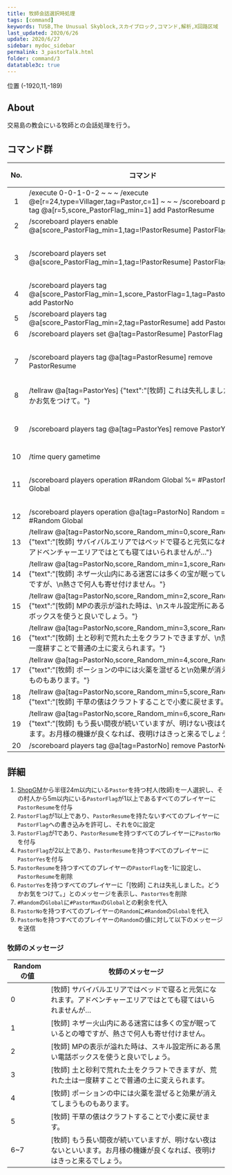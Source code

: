 ```yaml
---
title: 牧師会話選択時処理
tags: [command]
keywords: TUSB,The Unusual Skyblock,スカイブロック,コマンド,解析,X回路区域
last_updated: 2020/6/26
update: 2020/6/27
sidebar: mydoc_sidebar
permalink: 3_pastorTalk.html
folder: command/3
datatable3c: true
---
```


<span class="label label-primary">位置 (-1920,11,-189)</span>

## About

交易島の教会にいる牧師との会話処理を行う。

## コマンド群

<div class="datatable3c-begin"></div>

|No.|コマンド|状態|
|:-:|-|-|
|1|/execute 0-0-1-0-2 ~ ~ ~ /execute @e[r=24,type=Villager,tag=Pastor,c=1] ~ ~ ~ /scoreboard players tag @a[r=5,score_PastorFlag_min=1] add PastorResume|
|2|/scoreboard players enable @a[score_PastorFlag_min=1,tag=!PastorResume] PastorFlag|
|3|/scoreboard players set @a[score_PastorFlag_min=1,tag=!PastorResume] PastorFlag 0|条件付き|
|4|/scoreboard players tag @a[score_PastorFlag_min=1,score_PastorFlag=1,tag=PastorResume] add PastorNo|
|5|/scoreboard players tag @a[score_PastorFlag_min=2,tag=PastorResume] add PastorYes|
|6|/scoreboard players set @a[tag=PastorResume] PastorFlag -1|
|7|/scoreboard players tag @a[tag=PastorResume] remove PastorResume|条件付き|
|8|/tellraw @a[tag=PastorYes] {"text":"[牧師] これは失礼しました。どうかお気をつけて。"}|
|9|/scoreboard players tag @a[tag=PastorYes] remove PastorYes|条件付き|
|10|/time query gametime|
|11|/scoreboard players operation #Random Global %= #PastorMax Global|条件付き|
|12|/scoreboard players operation @a[tag=PastorNo] Random = #Random Global|
|13|/tellraw @a[tag=PastorNo,score_Random_min=0,score_Random=0] {"text":"[牧師] サバイバルエリアではベッドで寝ると元気になれます。\nアドベンチャーエリアではとても寝てはいられませんが…"}|
|14|/tellraw @a[tag=PastorNo,score_Random_min=1,score_Random=1] {"text":"[牧師] ネザー火山内にある迷宮には多くの宝が眠っているとの噂ですが、\n熱さで何人も寄せ付けません。"}|
|15|/tellraw @a[tag=PastorNo,score_Random_min=2,score_Random=2] {"text":"[牧師] MPの表示が溢れた時は、\nスキル設定所にある黒い電話ボックスを使うと良いでしょう。"}|
|16|/tellraw @a[tag=PastorNo,score_Random_min=3,score_Random=3] {"text":"[牧師] 土と砂利で荒れた土をクラフトできますが、\n荒れた土は一度耕すことで普通の土に変えられます。"}|
|17|/tellraw @a[tag=PastorNo,score_Random_min=4,score_Random=4] {"text":"[牧師] ポーションの中には火薬を混ぜると\n効果が消えてしまうものもあります。"}|
|18|/tellraw @a[tag=PastorNo,score_Random_min=5,score_Random=5] {"text":"[牧師] 干草の俵はクラフトすることで小麦に戻せます。"}|
|19|/tellraw @a[tag=PastorNo,score_Random_min=6,score_Random=7] {"text":"[牧師] もう長い間夜が続いていますが、明けない夜はないといいます。お月様の機嫌が良くなれば、夜明けはきっと来るでしょう。"}|
|20|/scoreboard players tag @a[tag=PastorNo] remove PastorNo|

<div class="datatable3c-end"></div>

## 詳細

1. [ShopGM](TUSB_Analysis_Entity.html#shopgm)から半径24m以内にいる`Pastor`を持つ村人(牧師)を一人選択し、その村人から5m以内にいる`PastorFlag`が1以上であるすべてのプレイヤーに`PastorResume`を付与
2. `PastorFlag`が1以上であり、`PastorResume`を持たないすべてのプレイヤーに`PastorFlag`への書き込みを許可し、それを0に設定
3. `PastorFlag`が1であり、`PastorResume`を持つすべてのプレイヤーに`PastorNo`を付与
4. `PastorFlag`が2以上であり、`PastorResume`を持つすべてのプレイヤーに`PastorYes`を付与
5. `PastorResume`を持つすべてのプレイヤーの`PastorFlag`を-1に設定し、`PastorResume`を削除
6. `PastorYes`を持つすべてのプレイヤーに「[牧師] これは失礼しました。どうかお気をつけて。」とのメッセージを表示し、`PastorYes`を削除
7. `#Random`の`Global`に`#PastorMax`の`Global`との剰余を代入
8. `PastorNo`を持つすべてのプレイヤーの`Random`に`#Random`の`Global`を代入
9. `PastorNo`を持つすべてのプレイヤーの`Random`の値に対して以下のメッセージを送信

### 牧師のメッセージ

|Randomの値|牧師のメッセージ|
|-|-|
|0|[牧師] サバイバルエリアではベッドで寝ると元気になれます。アドベンチャーエリアではとても寝てはいられませんが…|
|1|[牧師] ネザー火山内にある迷宮には多くの宝が眠っているとの噂ですが、熱さで何人も寄せ付けません。|
|2|[牧師] MPの表示が溢れた時は、スキル設定所にある黒い電話ボックスを使うと良いでしょう。|
|3|[牧師] 土と砂利で荒れた土をクラフトできますが、荒れた土は一度耕すことで普通の土に変えられます。|
|4|[牧師] ポーションの中には火薬を混ぜると効果が消えてしまうものもあります。|
|5|[牧師] 干草の俵はクラフトすることで小麦に戻せます。|
|6~7|[牧師] もう長い間夜が続いていますが、明けない夜はないといいます。お月様の機嫌が良くなれば、夜明けはきっと来るでしょう。|
